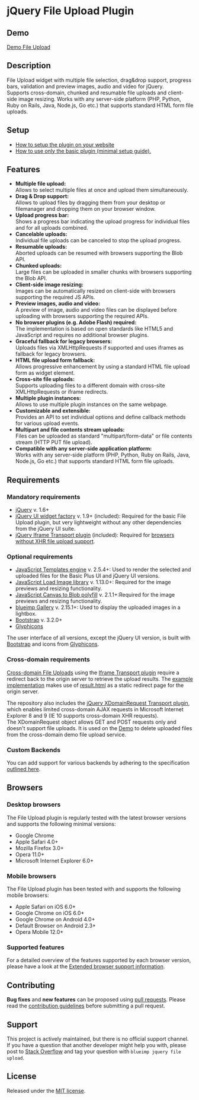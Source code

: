 # jQuery File Upload Plugin## Demo[Demo File Upload](https://blueimp.github.io/jQuery-File-Upload/)## DescriptionFile Upload widget with multiple file selection, drag&amp;drop support, progress bars, validation and preview images, audio and video for jQuery.  Supports cross-domain, chunked and resumable file uploads and client-side image resizing. Works with any server-side platform (PHP, Python, Ruby on Rails, Java, Node.js, Go etc.) that supports standard HTML form file uploads.## Setup* [How to setup the plugin on your website](https://github.com/blueimp/jQuery-File-Upload/wiki/Setup)* [How to use only the basic plugin (minimal setup guide).](https://github.com/blueimp/jQuery-File-Upload/wiki/Basic-plugin)## Features* **Multiple file upload:**    Allows to select multiple files at once and upload them simultaneously.* **Drag & Drop support:**    Allows to upload files by dragging them from your desktop or filemanager and dropping them on your browser window.* **Upload progress bar:**    Shows a progress bar indicating the upload progress for individual files and for all uploads combined.* **Cancelable uploads:**    Individual file uploads can be canceled to stop the upload progress.* **Resumable uploads:**    Aborted uploads can be resumed with browsers supporting the Blob API.* **Chunked uploads:**    Large files can be uploaded in smaller chunks with browsers supporting the Blob API.* **Client-side image resizing:**    Images can be automatically resized on client-side with browsers supporting the required JS APIs.* **Preview images, audio and video:**    A preview of image, audio and video files can be displayed before uploading with browsers supporting the required APIs.* **No browser plugins (e.g. Adobe Flash) required:**    The implementation is based on open standards like HTML5 and JavaScript and requires no additional browser plugins.* **Graceful fallback for legacy browsers:**    Uploads files via XMLHttpRequests if supported and uses iframes as fallback for legacy browsers.* **HTML file upload form fallback:**    Allows progressive enhancement by using a standard HTML file upload form as widget element.* **Cross-site file uploads:**    Supports uploading files to a different domain with cross-site XMLHttpRequests or iframe redirects.* **Multiple plugin instances:**    Allows to use multiple plugin instances on the same webpage.* **Customizable and extensible:**    Provides an API to set individual options and define callback methods for various upload events.* **Multipart and file contents stream uploads:**    Files can be uploaded as standard "multipart/form-data" or file contents stream (HTTP PUT file upload).* **Compatible with any server-side application platform:**    Works with any server-side platform (PHP, Python, Ruby on Rails, Java, Node.js, Go etc.) that supports standard HTML form file uploads.## Requirements### Mandatory requirements* [jQuery](https://jquery.com/) v. 1.6+* [jQuery UI widget factory](https://api.jqueryui.com/jQuery.widget/) v. 1.9+ (included): Required for the basic File Upload plugin, but very lightweight without any other dependencies from the jQuery UI suite.* [jQuery Iframe Transport plugin](https://github.com/blueimp/jQuery-File-Upload/blob/master/js/jquery.iframe-transport.js) (included): Required for [browsers without XHR file upload support](https://github.com/blueimp/jQuery-File-Upload/wiki/Browser-support).### Optional requirements* [JavaScript Templates engine](https://github.com/blueimp/JavaScript-Templates) v. 2.5.4+: Used to render the selected and uploaded files for the Basic Plus UI and jQuery UI versions.* [JavaScript Load Image library](https://github.com/blueimp/JavaScript-Load-Image) v. 1.13.0+: Required for the image previews and resizing functionality.* [JavaScript Canvas to Blob polyfill](https://github.com/blueimp/JavaScript-Canvas-to-Blob) v. 2.1.1+:Required for the image previews and resizing functionality.* [blueimp Gallery](https://github.com/blueimp/Gallery) v. 2.15.1+: Used to display the uploaded images in a lightbox.* [Bootstrap](http://getbootstrap.com/) v. 3.2.0+* [Glyphicons](http://glyphicons.com/)The user interface of all versions, except the jQuery UI version, is built with [Bootstrap](http://getbootstrap.com/) and icons from [Glyphicons](http://glyphicons.com/).### Cross-domain requirements[Cross-domain File Uploads](https://github.com/blueimp/jQuery-File-Upload/wiki/Cross-domain-uploads) using the [Iframe Transport plugin](https://github.com/blueimp/jQuery-File-Upload/blob/master/js/jquery.iframe-transport.js) require a redirect back to the origin server to retrieve the upload results. The [example implementation](https://github.com/blueimp/jQuery-File-Upload/blob/master/js/main.js) makes use of [result.html](https://github.com/blueimp/jQuery-File-Upload/blob/master/cors/result.html) as a static redirect page for the origin server.The repository also includes the [jQuery XDomainRequest Transport plugin](https://github.com/blueimp/jQuery-File-Upload/blob/master/js/cors/jquery.xdr-transport.js), which enables limited cross-domain AJAX requests in Microsoft Internet Explorer 8 and 9 (IE 10 supports cross-domain XHR requests).  The XDomainRequest object allows GET and POST requests only and doesn't support file uploads. It is used on the [Demo](https://blueimp.github.io/jQuery-File-Upload/) to delete uploaded files from the cross-domain demo file upload service.### Custom BackendsYou can add support for various backends by adhering to the specification [outlined here](https://github.com/blueimp/jQuery-File-Upload/wiki/JSON-Response).## Browsers### Desktop browsersThe File Upload plugin is regularly tested with the latest browser versions and supports the following minimal versions:* Google Chrome* Apple Safari 4.0+* Mozilla Firefox 3.0+* Opera 11.0+* Microsoft Internet Explorer 6.0+### Mobile browsersThe File Upload plugin has been tested with and supports the following mobile browsers:* Apple Safari on iOS 6.0+* Google Chrome on iOS 6.0+* Google Chrome on Android 4.0+* Default Browser on Android 2.3+* Opera Mobile 12.0+### Supported featuresFor a detailed overview of the features supported by each browser version, please have a look at the [Extended browser support information](https://github.com/blueimp/jQuery-File-Upload/wiki/Browser-support).## Contributing**Bug fixes** and **new features** can be proposed using [pull requests](https://github.com/blueimp/jQuery-File-Upload/pulls).Please read the [contribution guidelines](https://github.com/blueimp/jQuery-File-Upload/blob/master/CONTRIBUTING.md) before submitting a pull request.## SupportThis project is actively maintained, but there is no official support channel.  If you have a question that another developer might help you with, please post to [Stack Overflow](http://stackoverflow.com/questions/tagged/blueimp+jquery+file-upload) and tag your question with `blueimp jquery file upload`.## LicenseReleased under the [MIT license](https://opensource.org/licenses/MIT).